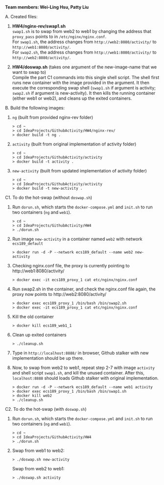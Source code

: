 <b>Team members: Wei-Ling Hsu, Patty Liu</b>

A. Created files:

1. <b>HW4/nginx-rev/swap1.sh</b><br />
`swap1.sh` is to swap from web2 to web1 by changing the address that `proxy_pass` points to in `/etc/nginx/nginx.conf`.<br />
For `swap1.sh`, the address changes from `http://web2:8080/activity/` to `http://web1:8080/activity/`.<br />
For `swap2.sh`, the address changes from `http://web1:8080/activity/` to `http://web2:8080/activity/`.

2. <b>HW4/doswap.sh</b> (takes one argument of the new-image-name that we want to swap to)<br />
    Compile the part C1 commands into this single shell script.
    The shell first runs new container with the image provided in the argument. It then execute the corresponding swap          shell (`swap1.sh` if argument is activity; `swap2.sh` if argument is new-activity). It then kills the running container        (either web1 or web2), and cleans up the exited containers.

B. Build the following images:
1. `ng` (built from provided nginx-rev folder)
    ```
    > cd ~
    > cd IdeaProjects/GithubActivity/HW4/nginx-rev/
    > docker build -t ng .
    ```

2. `activity` (built from original implementation of activity folder)
    ```
    > cd ~
    > cd IdeaProjects/GithubActivity/activity
    > docker build -t activity .
    ```
    
3. `new-activity` (built from updated implementation of activity folder)
    ```
    > cd ~
    > cd IdeaProjects/GithubActivity/activity
    > docker build -t new-activity .
    ```

C1. To do the hot-swap (without `doswap.sh`)
1. Run `dorun.sh`, which starts the `docker-compose.yml` and `init.sh` to run two containers (`ng` and `web1`).
    ```
    > cd ~
    > cd IdeaProjects/GithubActivity/HW4
    > ./dorun.sh
    ```

2. Run image `new-activity` in a container named `web2` with network `ecs189_default`
    ``` 
    > docker run -d -P --network ecs189_default --name web2 new-activity 
    ```

3. Checking nginx.conf file, the proxy is currently pointing to http://web1:8080/activity/
   ```
   > docker exec -it ecs189_proxy_1 cat etc/nginx/nginx.conf
   ```

4. Run swap2.sh in the container, and check the nginx.conf file again, the proxy now points to http://web2:8080/activity/
   ```
   > docker exec ecs189_proxy_1 /bin/bash /bin/swap2.sh
   > docker exec -it ecs189_proxy_1 cat etc/nginx/nginx.conf
   ```

5. Kill the old container
   ```
   > docker kill ecs189_web1_1
   ```

6. Clean up exited containers
   ```
   > ./cleanup.sh
   ```

7. Type in `http://localhost:8888/` in browser, Github stalker with new implementation should be up there.

8. Now, to swap from web2 to web1, repeat step 2-7 with image `activity` and shell script `swap1.sh`, and kill the unused container.
   After this, `localhost:8888` should loads Github stalker with original implementation.
   ```
   > docker run -d -P --network ecs189_default --name web1 activity
   > docker exec ecs189_proxy_1 /bin/bash /bin/swap1.sh
   > docker kill web2
   > ./cleanup.sh
   ```
    
C2. To do the hot-swap (with `doswap.sh`)
1. Run `dorun.sh`, which starts the `docker-compose.yml` and `init.sh` to run two containers (`ng` and `web1`).
    ```
    > cd ~
    > cd IdeaProjects/GithubActivity/HW4
    > ./dorun.sh
    ```

2.  Swap from web1 to web2:
    ``` 
    > ./doswap.sh new-activity
    ```
    
    Swap from web2 to web1:
    ```
    > ./doswap.sh activity
    ```
